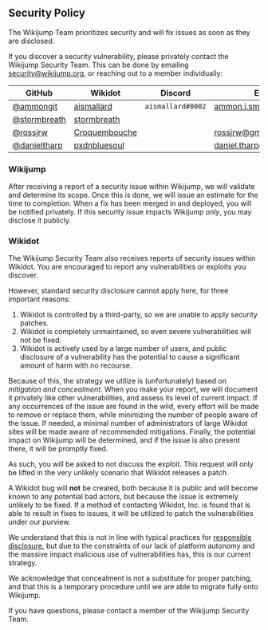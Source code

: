 ## Security Policy

The Wikijump Team prioritizes security and will fix issues as soon as they are disclosed.

If you discover a security vulnerability, please privately contact the Wikijump Security Team. This can be done by emailing security@wikijump.org,
or reaching out to a member individually:

| GitHub                                         | Wikidot                                                                | Discord           | Email                     |
|------------------------------------------------|------------------------------------------------------------------------|-------------------|---------------------------|
| [@ammongit](https://github.com/ammongit)       | [aismallard](https://www.wikidot.com/account/messages#/new/4598089)    | `aismallard#0002` | ammon.i.smith@gmail.com   |
| [@stormbreath](https://github.com/stormbreath) | [stormbreath](https://www.wikidot.com/account/messages#/new/3075960)   |                   |                           |
| [@rossjrw](https://github.com/rossjrw)         | [Croquembouche](https://www.wikidot.com/account/messages#/new/2893766) |                   | rossjrw@gmail.com         |
| [@danieltharp](https://github.com/danieltharp) | [pxdnbluesoul](https://www.wikidot.com/account/messages#/new/1414125)  |                   | daniel.tharp@gmail.com    |

### Wikijump

After receiving a report of a security issue within Wikijump, we will validate and determine its scope.
Once this is done, we will issue an estimate for the time to completion. When a fix has been merged in and deployed,
you will be notified privately. If this security issue impacts Wikijump _only_, you may disclose it publicly.

### Wikidot

The Wikijump Security Team also receives reports of security issues within Wikidot. You are encouraged to report
any vulnerabilities or exploits you discover.

However, standard security disclosure cannot apply here, for three important reasons:

1. Wikidot is controlled by a third-party, so we are unable to apply security patches.
2. Wikidot is completely unmaintained, so even severe vulnerabilities will not be fixed.
3. Wikidot is actively used by a large number of users, and public disclosure of a vulnerability has the potential to cause a significant amount of harm with no recourse.

Because of this, the strategy we utilize is (unfortunately) based on _mitigation and concealment_.
When you make your report, we will document it privately like other vulnerabilities, and assess its level of current impact.
If any occurrences of the issue are found in the wild, every effort will be made to remove or replace them, while minimizing
the number of people aware of the issue. If needed, a minimal number of administrators of large Wikidot sites will be made aware
of recommended mitigations.
Finally, the potential impact on Wikijump will be determined, and if the issue is also present there, it will be promptly fixed.

As such, you will be asked to not discuss the exploit. This request will only be lifted in the very unlikely scenario that Wikidot releases a patch.

A Wikidot bug will **not** be created, both because it is public and will become known to any potential bad actors, but because the issue is extremely
unlikely to be fixed. If a method of contacting Wikidot, Inc. is found that is able to result in fixes to issues, it will be utilized to patch the
vulnerabilities under our purview.

We understand that this is not in line with typical practices for [responsible disclosure](https://en.wikipedia.org/wiki/Responsible_disclosure),
but due to the constraints of our lack of platform autonomy and the massive impact malicious use of vulnerabilities has, this is our current strategy.

We acknowledge that concealment is not a substitute for proper patching, and that this is a temporary procedure until we are able to migrate fully onto Wikijump.

If you have questions, please contact a member of the Wikijump Security Team.
